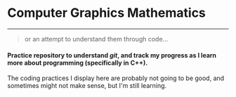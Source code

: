 # Computer Graphics Mathematics

---

> or an attempt to understand them through code...

#### Practice repository to understand ***git***, and track my progress as I learn more about programming (specifically in C++).

The coding practices I display here are probably not going to be good, and sometimes might not make sense, but I'm still learning.
